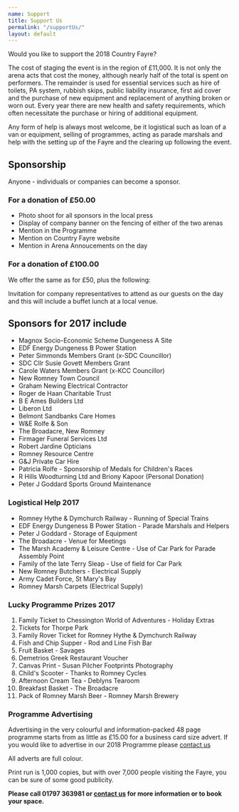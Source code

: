```yaml
---
name: Support
title: Support Us
permalink: "/supportUs/"
layout: default
---
```


Would you like to support the 2018 Country Fayre?

The cost of staging the event is in the region of &pound;11,000. It is not only the arena acts that cost the money, although nearly half of the total is spent on performers. The remainder is used for essential services such as hire of toilets, PA system, rubbish skips, public liability insurance, first aid cover and the purchase of new equipment and replacement of anything broken or worn out. Every year there are new health and safety requirements, which often necessitate the purchase or hiring of additional equipment.

Any form of help is always most welcome, be it logistical such as loan of a van or equipment, selling of programmes, acting as parade marshals and help with the setting up of the Fayre and the clearing up following the event.

## Sponsorship
Anyone - individuals or companies can become a sponsor.
<div class="row">
  <div class="col-xs-12 col-sm-6">
    <div class="panel panel-default">
      <div class="panel-heading">
        <h3 class="panel-title">For a donation of &pound;50.00</h3>
      </div>
      <div class="panel-body">
        <ul>
          <li>Photo shoot for all sponsors in the local press</li>
          <li>Display of company banner on the fencing of either of the two arenas</li>
          <li>Mention in the Programme</li>
          <li>Mention on Country Fayre website</li>
          <li>Mention in Arena Annoucements on the day</li>
        </ul>
      </div>
    </div>
  </div>
  <div class="col-xs-12 col-sm-6">
    <div class="panel panel-default">
      <div class="panel-heading">
        <h3 class="panel-title">For a donation of &pound;100.00</h3>
      </div>
      <div class="panel-body">
        <p>We offer the same as for &pound;50, plus the following:</p>
        <p>Invitation for company representatives to attend as our guests on the day and this will include a buffet lunch at a local venue.</p>
      </div>
    </div>
  </div>
</div>

## Sponsors for 2017 include
* Magnox Socio-Economic Scheme Dungeness A Site
* EDF Energy Dungeness B Power Station
* Peter Simmonds Members Grant (x-SDC Councillor)
* SDC Cllr Susie Govett Members Grant
* Carole Waters  Members Grant (x-KCC Councillor)
* New Romney Town Council
* Graham Newing Electrical Contractor
* Roger de Haan Charitable Trust
* B E Ames Builders Ltd
* Liberon Ltd
* Belmont Sandbanks Care Homes
* W&amp;E Rolfe &amp; Son
* The Broadacre, New Romney
* Firmager Funeral Services Ltd
* Robert Jardine Opticians
* Romney Resource Centre
* G&amp;J Private Car Hire
* Patricia Rolfe - Sponsorship of Medals for Children's Races
* R Hills Woodturning Ltd and Briony Kapoor (Personal Donation)
* Peter J Goddard Sports Ground Maintenance

### Logistical Help 2017
* Romney Hythe &amp; Dymchurch Railway - Running of Special Trains
* EDF Energy Dungeness B Power Station - Parade Marshals and Helpers
* Peter J Goddard - Storage of Equipment
* The Broadacre - Venue for Meetings
* The Marsh Academy &amp; Leisure Centre - Use of Car Park for Parade Assembly Point
* Family of the late Terry Sleap - Use of field for Car Park
* New Romney Butchers - Electrical Supply
* Army Cadet Force, St Mary's Bay
* Romney Marsh Carpets (Electrical Supply)

### Lucky Programme Prizes 2017
1. Family Ticket to Chessington World of Adventures - Holiday Extras
2. Tickets for Thorpe Park
3. Family Rover Ticket for Romney Hythe & Dymchurch Railway
4. Fish and Chip Supper - Rod and Line Fish Bar
5. Fruit Basket - Savages
6. Demetrios Greek Restaurant Voucher
7. Canvas Print - Susan Pilcher Footprints Photography
8. Child's Scooter - Thanks to Romney Cycles
9. Afternoon Cream Tea - Deblyns Tearoom
10. Breakfast Basket - The Broadacre
11. Pack of Romney Marsh Beer - Romney Marsh Brewery

### Programme Advertising
Advertising in the very colourful and information-packed 48 page programme starts from as little as &pound;15.00 for a business card size advert. If you would like to advertise in our 2018 Programme please [contact us](/contactUs)

All adverts are full colour.

Print run is 1,000 copies, but with over 7,000 people visiting the Fayre, you can be sure of some good publicity.

**Please call 01797 363981 or [contact us](/contactUs) for more information or to book your space.**
